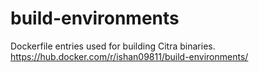 # build-environments
Dockerfile entries used for building Citra binaries.
https://hub.docker.com/r/ishan09811/build-environments/
